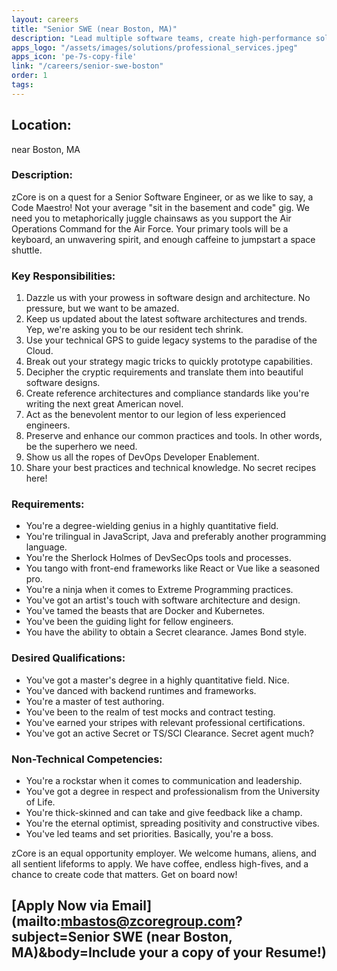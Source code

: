 ```yaml
---
layout: careers
title: "Senior SWE (near Boston, MA)"
description: "Lead multiple software teams, create high-performance solutions, implement cutting-edge tech trends, and mentor young engineers to support the Air Operations Command for the Air Force."
apps_logo: "/assets/images/solutions/professional_services.jpeg"
apps_icon: 'pe-7s-copy-file'
link: "/careers/senior-swe-boston"
order: 1
tags:
---
```


## Location: 

near Boston, MA

### Description: 

zCore is on a quest for a Senior Software Engineer, or as we like to say, a Code Maestro! Not your average "sit in the basement and code" gig. We need you to metaphorically juggle chainsaws as you support the Air Operations Command for the Air Force. Your primary tools will be a keyboard, an unwavering spirit, and enough caffeine to jumpstart a space shuttle.

### Key Responsibilities:

1. Dazzle us with your prowess in software design and architecture. No pressure, but we want to be amazed.
2. Keep us updated about the latest software architectures and trends. Yep, we're asking you to be our resident tech shrink.
3. Use your technical GPS to guide legacy systems to the paradise of the Cloud.
4. Break out your strategy magic tricks to quickly prototype capabilities.
5. Decipher the cryptic requirements and translate them into beautiful software designs.
6. Create reference architectures and compliance standards like you're writing the next great American novel.
7. Act as the benevolent mentor to our legion of less experienced engineers.
8. Preserve and enhance our common practices and tools. In other words, be the superhero we need.
9. Show us all the ropes of DevOps Developer Enablement.
10. Share your best practices and technical knowledge. No secret recipes here!

### Requirements:

* You're a degree-wielding genius in a highly quantitative field.
* You're trilingual in JavaScript, Java and preferably another programming language.
* You're the Sherlock Holmes of DevSecOps tools and processes.
* You tango with front-end frameworks like React or Vue like a seasoned pro.
* You're a ninja when it comes to Extreme Programming practices.
* You've got an artist's touch with software architecture and design.
* You've tamed the beasts that are Docker and Kubernetes.
* You've been the guiding light for fellow engineers.
* You have the ability to obtain a Secret clearance. James Bond style.

### Desired Qualifications:

* You've got a master's degree in a highly quantitative field. Nice.
* You've danced with backend runtimes and frameworks.
* You're a master of test authoring.
* You've been to the realm of test mocks and contract testing.
* You've earned your stripes with relevant professional certifications.
* You've got an active Secret or TS/SCI Clearance. Secret agent much?

### Non-Technical Competencies:

* You're a rockstar when it comes to communication and leadership.
* You've got a degree in respect and professionalism from the University of Life.
* You're thick-skinned and can take and give feedback like a champ.
* You're the eternal optimist, spreading positivity and constructive vibes.
* You've led teams and set priorities. Basically, you're a boss.

zCore is an equal opportunity employer. We welcome humans, aliens, and all sentient lifeforms to apply. We have coffee, endless high-fives, and a chance to create code that matters. Get on board now!

## [Apply Now via Email](mailto:mbastos@zcoregroup.com?subject=Senior SWE (near Boston, MA)&body=Include your a copy of your Resume!)
